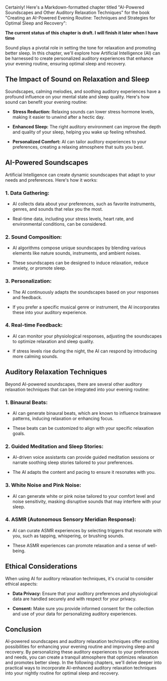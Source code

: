 Certainly! Here's a Markdown-formatted chapter titled "AI-Powered Soundscapes and Other Auditory Relaxation Techniques" for the book "Creating an AI-Powered Evening Routine: Techniques and Strategies for Optimal Sleep and Recovery":

**The current status of this chapter is draft. I will finish it later when I have time**

Sound plays a pivotal role in setting the tone for relaxation and promoting better sleep. In this chapter, we'll explore how Artificial Intelligence (AI) can be harnessed to create personalized auditory experiences that enhance your evening routine, ensuring optimal sleep and recovery.

The Impact of Sound on Relaxation and Sleep
-------------------------------------------

Soundscapes, calming melodies, and soothing auditory experiences have a profound influence on your mental state and sleep quality. Here's how sound can benefit your evening routine:

* **Stress Reduction:** Relaxing sounds can lower stress hormone levels, making it easier to unwind after a hectic day.

* **Enhanced Sleep:** The right auditory environment can improve the depth and quality of your sleep, helping you wake up feeling refreshed.

* **Personalized Comfort:** AI can tailor auditory experiences to your preferences, creating a relaxing atmosphere that suits you best.

AI-Powered Soundscapes
----------------------

Artificial Intelligence can create dynamic soundscapes that adapt to your needs and preferences. Here's how it works:

### 1. **Data Gathering:**

* AI collects data about your preferences, such as favorite instruments, genres, and sounds that relax you the most.

* Real-time data, including your stress levels, heart rate, and environmental conditions, can be considered.

### 2. **Sound Composition:**

* AI algorithms compose unique soundscapes by blending various elements like nature sounds, instruments, and ambient noises.

* These soundscapes can be designed to induce relaxation, reduce anxiety, or promote sleep.

### 3. **Personalization:**

* The AI continuously adapts the soundscapes based on your responses and feedback.

* If you prefer a specific musical genre or instrument, the AI incorporates these into your auditory experience.

### 4. **Real-time Feedback:**

* AI can monitor your physiological responses, adjusting the soundscapes to optimize relaxation and sleep quality.

* If stress levels rise during the night, the AI can respond by introducing more calming sounds.

Auditory Relaxation Techniques
------------------------------

Beyond AI-powered soundscapes, there are several other auditory relaxation techniques that can be integrated into your evening routine:

### 1. **Binaural Beats:**

* AI can generate binaural beats, which are known to influence brainwave patterns, inducing relaxation or enhancing focus.

* These beats can be customized to align with your specific relaxation goals.

### 2. **Guided Meditation and Sleep Stories:**

* AI-driven voice assistants can provide guided meditation sessions or narrate soothing sleep stories tailored to your preferences.

* The AI adapts the content and pacing to ensure it resonates with you.

### 3. **White Noise and Pink Noise:**

* AI can generate white or pink noise tailored to your comfort level and noise sensitivity, masking disruptive sounds that may interfere with your sleep.

### 4. **ASMR (Autonomous Sensory Meridian Response):**

* AI can curate ASMR experiences by selecting triggers that resonate with you, such as tapping, whispering, or brushing sounds.

* These ASMR experiences can promote relaxation and a sense of well-being.

Ethical Considerations
----------------------

When using AI for auditory relaxation techniques, it's crucial to consider ethical aspects:

* **Data Privacy:** Ensure that your auditory preferences and physiological data are handled securely and with respect for your privacy.

* **Consent:** Make sure you provide informed consent for the collection and use of your data for personalizing auditory experiences.

Conclusion
----------

AI-powered soundscapes and auditory relaxation techniques offer exciting possibilities for enhancing your evening routine and improving sleep and recovery. By personalizing these auditory experiences to your preferences and needs, you can create a tranquil atmosphere that optimizes relaxation and promotes better sleep. In the following chapters, we'll delve deeper into practical ways to incorporate AI-enhanced auditory relaxation techniques into your nightly routine for optimal sleep and recovery.
